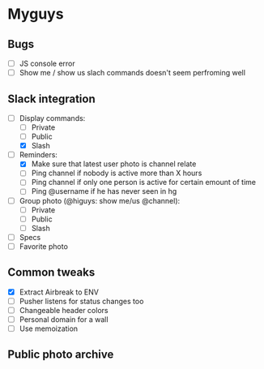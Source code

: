 # Myguys

## Bugs

- [ ] JS console error
- [ ] Show me / show us slach commands doesn't seem perfroming well

## Slack integration

- [ ] Display commands:
    - [ ] Private
    - [ ] Public
    - [x] Slash

- [ ] Reminders:
    - [x] Make sure that latest user photo is channel relate
    - [ ] Ping channel if nobody is active more than X hours
    - [ ] Ping channel if only one person is active for certain emount of time
    - [ ] Ping @username if he has never seen in hg

- [ ] Group photo (@higuys: show me/us @channel):
    - [ ] Private
    - [ ] Public
    - [ ] Slash

- [ ] Specs
- [ ] Favorite photo

## Common tweaks
- [x] Extract Airbreak to ENV
- [ ] Pusher listens for status changes too
- [ ] Changeable header colors
- [ ] Personal domain for a wall
- [ ] Use memoization

## Public photo archive